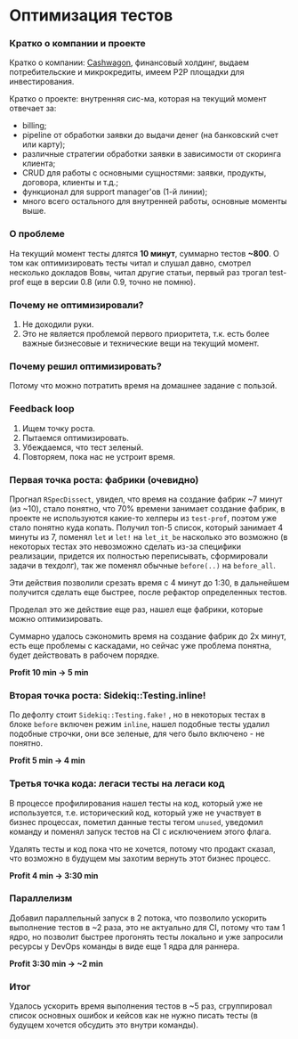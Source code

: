 # Оптимизация тестов

### Кратко о компании и проекте

Кратко о компании: [Cashwagon](https://cashwagon.com), финансовый холдинг, выдаем потребительские и микрокредиты, имеем P2P площадки для инвестирования.

Кратко о проекте: внутренняя сис-ма, которая на текущий момент отвечает за:

- billing;
- pipeline от обработки заявки до выдачи денег (на банковский счет или карту);
- различные стратегии обработки заявки в зависимости от скоринга клиента;
- CRUD для работы с основными сущностями: заявки, продукты, договора, клиенты и т.д.;
- функционал для support manager'ов (1-й линии);
- много всего остального для внутренней работы, основные моменты выше.

### О проблеме

На текущий момент тесты длятся **10 минут**, суммарно тестов **~800**. О том как оптимизировать тесты читал и слушал давно, смотрел несколько докладов Вовы, читал другие статьи, первый раз трогал test-prof еще в версии 0.8 (или 0.9, точно не помню).

### Почему не оптимизировали?

1. Не доходили руки.
2. Это не является проблемой первого приоритета, т.к. есть более важные бизнесовые и технические вещи на текущий момент.

### Почему решил оптимизировать?

Потому что можно потратить время на домашнее задание с пользой.

### Feedback loop

1. Ищем точку роста.
2. Пытаемся оптимизировать.
3. Убеждаемся, что тест зеленый.
4. Повторяем, пока нас не устроит время.

### Первая точка роста: фабрики (очевидно)

Прогнал `RSpecDissect`, увидел, что время на создание фабрик ~7 минут (из ~10), стало понятно, что 70% времени занимает создание фабрик, в проекте не используются какие-то хелперы из `test-prof`, поэтом уже стало понятно куда копать. Получил топ-5 список, который занимает 4 минуты из 7, поменял `let` и `let!` на `let_it_be` насколько это возможно (в некоторых тестах это невозможно сделать из-за специфики реализации, придется их полностью переписывать, сформировали задачи в техдолг), так же поменял обычные `before(..)` на `before_all`.

Эти действия позволили срезать время с 4 минут до 1:30, в дальнейшем получится сделать еще быстрее, после рефактор определенных тестов.

Проделал это же действие еще раз, нашел еще фабрики, которые можно оптимизировать.

Суммарно удалось сэкономить время на создание фабрик до 2х минут, есть еще проблемы с каскадами, но сейчас уже проблема понятна, будет действовать в рабочем порядке.

**Profit 10 min → 5 min**

### Вторая точка роста: Sidekiq::Testing.inline!

По дефолту стоит `Sidekiq::Testing.fake!` , но в некоторых тестах в блоке `before` включен режим `inline`, нашел подобные тесты удалил подобные строчки, они все зеленые, для чего было включено - не понятно.

**Profit 5 min → 4 min**

### Третья точка кода: легаси тесты на легаси код

В процессе профилирования нашел тесты на код, который уже не используется, т.е. исторический код, который уже не участвует в бизнес процессах, пометил данные тесты тегом `unused`, уведомил команду и поменял запуск тестов на CI с исключением этого флага.

Удалять тесты и код пока что не хочется, потому что продакт сказал, что возможно в будущем мы захотим вернуть этот бизнес процесс.

**Profit 4 min → 3:30 min**

### Параллелизм

Добавил параллельный запуск в 2 потока, что позволило ускорить выполнение тестов в ~2 раза, это не актуально для CI, потому что там 1 ядро, но позволит быстрее прогонять тесты локально и уже запросили ресурсы у DevOps команды в виде еще 1 ядра для раннера.

**Profit 3:30 min → ~2 min**

### Итог

Удалось ускорить время выполнения тестов в ~5 раз, сгруппировал список основных ошибок и кейсов как не нужно писать тесты (в будущем хочется обсудить это внутри команды).